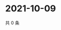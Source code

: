 # 2021-10-09

共 0 条

<!-- BEGIN WEIBO -->
<!-- 最后更新时间 Sat Oct 09 2021 13:07:26 GMT+0800 (China Standard Time) -->

<!-- END WEIBO -->

